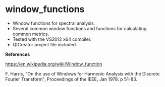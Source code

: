 # window_functions

* Window functions for spectral analysis.
* Several common window functions and functions for calculating common metrics.
* Tested with the VS2012 x64 compiler.
* QtCreator project file included.

**References**

https://en.wikipedia.org/wiki/Window_function

F. Harris, "On the use of Windows for Harmonic Analysis with the Discrete Fourier Transform", Proceedings of the IEEE, Jan 1978. p 51-83.
